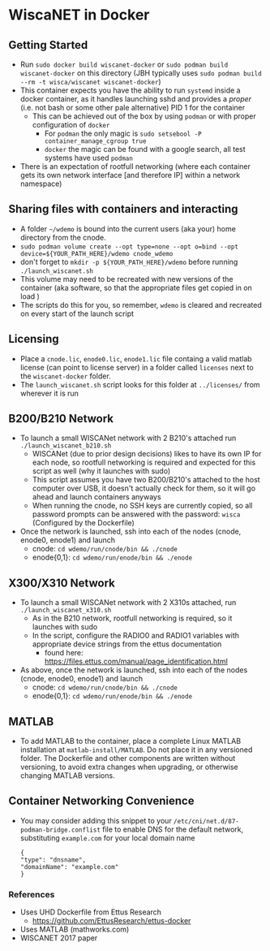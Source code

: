 # WiscaNET in Docker

## Getting Started

- Run `sudo docker build wiscanet-docker` or `sudo podman build wiscanet-docker` on this directory (JBH typically uses `sudo podman build --rm -t wisca/wiscanet wiscanet-docker`)
- This container expects you have the ability to run `systemd` inside a docker container, as it handles launching sshd and provides a *proper* (i.e. not bash or some other pale alternative) PID 1 for the container
  - This can be achieved out of the box by using `podman` or with proper configuration of `docker`
     - For `podman` the only magic is `sudo setsebool -P container_manage_cgroup true`
     - `docker` the magic can be found with a google search, all test systems have used `podman`
- There is an expectation of rootfull networking (where each container gets its own network interface [and therefore IP] within a network namespace)

## Sharing files with containers and interacting

- A folder `~/wdemo` is bound into the current users (aka your) home directory from the cnode.
- `sudo podman volume create --opt type=none --opt o=bind --opt device=${YOUR_PATH_HERE}/wdemo cnode_wdemo`
- don't forget to `mkdir -p ${YOUR_PATH_HERE}/wdemo` before running `./launch_wiscanet.sh`
- This volume may need to be recreated with new versions of the container (aka software, so that the appropriate files get copied in on load )
- The scripts do this for you, so remember, `wdemo` is cleared and recreated on every start of the launch script

## Licensing

- Place a `cnode.lic`, `enode0.lic`, `enode1.lic` file containg a valid matlab license (can point to license server) in a folder called `licenses` next to the `wiscanet-docker` folder.
- The `launch_wiscanet.sh` script looks for this folder at `../licenses/` from wherever it is run

## B200/B210 Network

- To launch a small WISCANet network with 2 B210's attached run `./launch_wiscanet_b210.sh`
  - WISCANet (due to prior design decisions) likes to have its own IP for each node, so rootfull networking is required and expected for this script as well (why it launches with sudo)
  - This script assumes you have two B200/B210's attached to the host computer over USB, it doesn't actually check for them, so it will go ahead and launch containers anyways
  - When running the cnode, no SSH keys are currently copied, so all password prompts can be answered with the password: `wisca` (Configured by the Dockerfile)
- Once the network is launched, ssh into each of the nodes (cnode, enode0, enode1) and launch
  - cnode: `cd wdemo/run/cnode/bin && ./cnode`
  - enode{0,1}: `cd wdemo/run/enode/bin && ./enode`

## X300/X310 Network

- To launch a small WISCANet network with 2 X310s attached, run `./launch_wiscanet_x310.sh`
  - As in the B210 network, rootfull networking is required, so it launches with sudo
  - In the script, configure the RADIO0 and RADIO1 variables with appropriate device strings from the ettus documentation
    - found here: https://files.ettus.com/manual/page_identification.html
- As above, once the network is launched, ssh into each of the nodes (cnode, enode0, enode1) and launch
  - cnode: `cd wdemo/run/cnode/bin && ./cnode`
  - enode{0,1}: `cd wdemo/run/enode/bin && ./enode`

## MATLAB

- To add MATLAB to the container, place a complete Linux MATLAB installation at `matlab-install/MATLAB`.  Do not place it in any versioned folder.  The Dockerfile and other components are written without versioning, to avoid extra changes when upgrading, or otherwise changing MATLAB versions.

## Container Networking Convenience

- You may consider adding this snippet to your `/etc/cni/net.d/87-podman-bridge.conflist` file to enable DNS for the default network, substituting `example.com` for your local domain name

    ```
    {
    "type": "dnsname",
    "domainName": "example.com"
    }
  ```

### References

- Uses UHD Dockerfile from Ettus Research
  - https://github.com/EttusResearch/ettus-docker
- Uses MATLAB (mathworks.com)
- WISCANET 2017 paper

